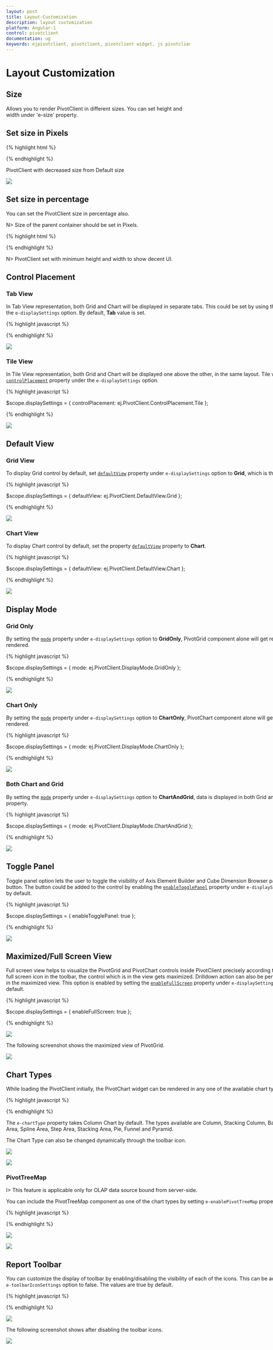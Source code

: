 ```yaml
---
layout: post
title: Layout-Customization
description: layout customization
platform: Angular-1
control: pivotclient
documentation: ug
keywords: ejpivotclient, pivotclient, pivotclient widget, js pivotclient 
---
```


# Layout Customization

## Size

Allows you to render PivotClient in different sizes. You can set height and width under 'e-size' property. 

## Set size in Pixels

{% highlight html %}

<div ng-controller="PivotClientCtrl">
    <div id="PivotClient1" ej-pivotclient e-size="size" />
</div>
<script>
    angular.module('PivotClientApp', ['ejangular']).controller('PivotClientCtrl', function ($scope) {
        //..
        $scope.size = {
                width: "1000px" , height: "685px"
        };
    });
</script>

{% endhighlight %}

PivotClient with decreased size from Default size

![](Layout-Customization_images/small-size.png)

## Set size in percentage

You can set the PivotClient size in percentage also.

N> Size of the parent container should be set in Pixels.

{% highlight html %}

<div id="control" style="width:1000px; height:800px">
<div ng-controller="PivotClientCtrl">
    <div id="PivotClient1" ej-pivotclient e-size="size" />
</div>
<script>
    angular.module('PivotClientApp', ['ejangular']).controller('PivotClientCtrl', function ($scope) {
        //..
        $scope.size = {
                width: "50%" , height: "80%"
        };
    });
</script>
</div>

{% endhighlight %}

N> PivotClient set with minimum height and width to show decent UI.

## Control Placement

### Tab View
In Tab View representation, both Grid and Chart will be displayed in separate tabs. This could be set by using the `e-controlPlacement` property under the `e-displaySettings` option.  By default, **Tab** value is set.

{% highlight javascript %}

<div ng-controller="PivotClientCtrl">
    <div id="PivotClient1" ej-pivotclient e-displaySettings="displaySettings" />
</div>
<script>
    angular.module('PivotClientApp', ['ejangular']).controller('PivotClientCtrl', function ($scope) {
            //..
            $scope.displaySettings = {
                    controlPlacement: ej.PivotClient.ControlPlacement.Tab
            };
    });
</script>

{% endhighlight %}

![](Layout-Customization_images/tab.png) 

### Tile View
In Tile View representation, both Grid and Chart will be displayed one above the other, in the same layout. Tile view can be set by using the [`controlPlacement`](/api/js/ejpivotclient#members:displaysettings-controlplacement) property under the `e-displaySettings` option.

{% highlight javascript %}

$scope.displaySettings = {
        controlPlacement: ej.PivotClient.ControlPlacement.Tile
};

{% endhighlight %}

![](Layout-Customization_images/tile-view.png)

## Default View

### Grid View
To display Grid control by default, set [`defaultView`](/api/js/ejpivotclient#members:displaysettings-defaultview) property under `e-displaySettings` option to **Grid**, which is the default value of the property.

{% highlight javascript %}

$scope.displaySettings = {
        defaultView: ej.PivotClient.DefaultView.Grid
};

{% endhighlight %}

![](Layout-Customization_images/grid-view.png)

### Chart View
To display Chart control by default, set the property [`defaultView`](/api/js/ejpivotclient#members:displaysettings-defaultview) property to **Chart**.

{% highlight javascript %}

$scope.displaySettings = {
        defaultView: ej.PivotClient.DefaultView.Chart
};

{% endhighlight %}

![](Layout-Customization_images/Chart-view.png)

## Display Mode

### Grid Only
By setting the [`mode`](/api/js/ejpivotclient#members:displaysettings-mode) property under `e-displaySettings` option to **GridOnly**, PivotGrid component alone will get rendered and PivotChart will not be rendered.

{% highlight javascript %}

$scope.displaySettings = {
        mode: ej.PivotClient.DisplayMode.GridOnly
};

{% endhighlight %}

![](Layout-Customization_images/Grid-only.png)

### Chart Only
By setting the [`mode`](/api/js/ejpivotclient#members:displaysettings-mode) property under `e-displaySettings` option to **ChartOnly**, PivotChart component alone will get rendered and PivotGrid will not be rendered.

{% highlight javascript %}

$scope.displaySettings = {
        mode: ej.PivotClient.DisplayMode.ChartOnly
};

{% endhighlight %}

![](Layout-Customization_images/Chart-only.png)

### Both Chart and Grid
By setting the [`mode`](/api/js/ejpivotclient#members:displaysettings-mode) property under `e-displaySettings` option to **ChartAndGrid**, data is displayed in both Grid and Chart.  This is the default value of the property.

{% highlight javascript %}

$scope.displaySettings = {
        mode: ej.PivotClient.DisplayMode.ChartAndGrid
};

{% endhighlight %}

![](Layout-Customization_images/tile-view.png)

## Toggle Panel
Toggle panel option lets the user to toggle the visibility of Axis Element Builder and Cube Dimension Browser panels in PivotClient with a use of a button. The button could be added to the control by enabling the [`enableTogglePanel`](/api/js/ejpivotclient#members:displaysettings-enabletogglepanel) property under `e-displaySettings` option.  This property is disabled by default.

{% highlight javascript %}

$scope.displaySettings = {
        enableTogglePanel: true
};

{% endhighlight %}

![](Layout-Customization_images/toggle-panel.png)

## Maximized/Full Screen View
Full screen view helps to visualize the PivotGrid and PivotChart controls inside PivotClient precisely according to the browser window size.  By selecting full screen icon in the toolbar, the control which is in the view gets maximized.  Drilldown action can also be performed in both PivotGrid and PivotChart in the maximized view.  This option is enabled by setting the [`enableFullScreen`](/api/js/ejpivotclient#members:displaysettings-enablefullscreen) property under `e-displaySettings` option to true.  The value is false by default.

{% highlight javascript %}

$scope.displaySettings = {
        enableFullScreen: true
};

{% endhighlight %}

![](Layout-Customization_images/fullscreen-icon.png)

The following screenshot shows the maximized view of PivotGrid.

![](Layout-Customization_images/fullscreen-view.png)


## Chart Types
While loading the PivotClient initially, the PivotChart widget can be rendered in any one of the available chart types using the `e-chartType` property.

{% highlight javascript %}

<div ng-controller="PivotClientCtrl">
    <div id="PivotClient1" ej-pivotclient e-chartType="chartType" />
</div>
<script>
    angular.module('PivotClientApp', ['ejangular']).controller('PivotClientCtrl', function ($scope) {
            //..
            $scope.chartType = ej.PivotChart.ChartTypes.Area;
    });
</script>

{% endhighlight %} 

The `e-chartType` property takes Column Chart by default. The types available are Column, Stacking Column, Bar, Stacking Bar, Line, Spline, Step Line, Area, Spline Area, Step Area, Stacking Area, Pie, Funnel and Pyramid.

The Chart Type can also be changed dynamically through the toolbar icon. 

![](Layout-Customization_images/chart-type.png)

![](Layout-Customization_images/chart-type-changed.png)

### PivotTreeMap

I> This feature is applicable only for OLAP data source bound from server-side.

You can include the PivotTreeMap component as one of the chart types by setting `e-enablePivotTreeMap` property to true.

{% highlight javascript %}

<div ng-controller="PivotClientCtrl">
    <div id="PivotClient1" ej-pivotclient e-enablePivotTreeMap="enablePivotTreeMap" />
</div>
<script>
    angular.module('PivotClientApp', ['ejangular']).controller('PivotClientCtrl', function ($scope) {
        //..
        $scope.enablePivotTreeMap = true;
    });
</script>

{% endhighlight %} 

![](Layout-Customization_images/TreeMap1.png)

![](Layout-Customization_images/TreeMap2.png)

## Report Toolbar

You can customize the display of toolbar by enabling/disabling the visibility of each of the icons.  This can be achieved by setting the properties under `e-toolbarIconSettings` option to false. The values are true by default.

{% highlight javascript %}

<div ng-controller="PivotClientCtrl">
    <div id="PivotClient1" ej-pivotclient e-toolbarIconSettings="toolbarIconSettings" />
</div>
<script>
    angular.module('PivotClientApp', ['ejangular']).controller('PivotClientCtrl', function ($scope) {
            //..
            //Disable toolbar icon in PivotClient.
            $scope.toolbarIconSettings = {
                enableAddReport: false,
                enableNewReport: false,
                enableRemoveReport: false
            };
    });
</script>

{% endhighlight %}

![](Layout-Customization_images/toolbarIconSettings1.png)

The following screenshot shows after disabling the toolbar icons.

![](Layout-Customization_images/toolbarIconSettings2.png)